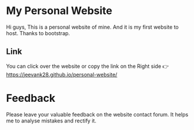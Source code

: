# My Personal Website

Hi guys, 
This is a personal website of mine. And it is my first website to host. 
Thanks to bootstrap.

## Link

You can click over the website or copy the link on the Right side 👉 https://jeevank28.github.io/personal-website/


# Feedback

Please leave your valuable feedback on the website contact forum. It helps me to analyse mistakes and rectify it.

